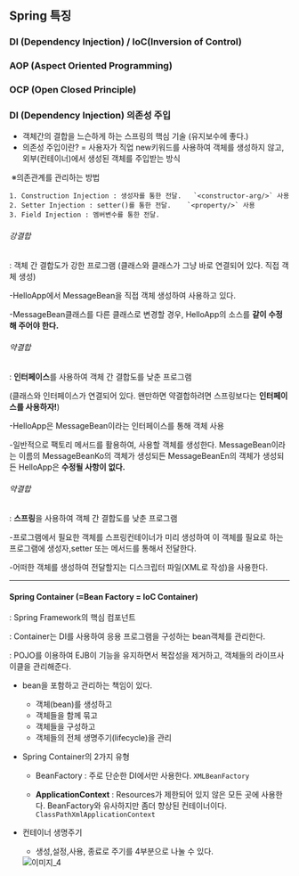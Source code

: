 ## Spring 특징

### DI (Dependency Injection) / IoC(Inversion of Control)

### AOP (Aspect Oriented Programming)

### OCP (Open Closed Principle)







### DI (Dependency Injection) 의존성 주입

- 객체간의 결합을 느슨하게 하는 스프링의 핵심 기술 (유지보수에 좋다.)
- 의존성 주입이란? = 사용자가 직업 new키워드를 사용하여 객체를 생성하지 않고, 외부(컨테이너)에서 생성된 객체를 주입받는 방식



​	※의존관계를 관리하는 방법

	1. Construction Injection : 생성자를 통한 전달.   `<constructor-arg/>` 사용
 	2. Setter Injection : setter()를 통한 전달.    `<property/>` 사용
 	3. Field Injection : 멤버변수를 통한 전달.



###### 강결합 

: 객체 간 결합도가 강한 프로그램 (클래스와 클래스가 그냥 바로 연결되어 있다. 직접 객체 생성)

-HelloApp에서 MessageBean을 직접 객체 생성하여 사용하고 있다.

-MessageBean클래스를 다른 클래스로 변경할 경우, HelloApp의 소스를 **같이 수정해 주어야 한다.**



###### 약결합

: **인터페이스**를 사용하여 객체 간 결합도를 낮춘 프로그램

(클래스와 인터페이스가 연결되어 있다. 왠만하면 약결합하려면 스프링보다는 **인터페이스를 사용하자!**)

-HelloApp은 MessageBean이라는 인터페이스를 통해 객체 사용

-일반적으로 팩토리 메서드를 활용하여, 사용할 객체를 생성한다. MessageBean이라는 이름의 MessageBeanKo의 객체가 생성되든 MessageBeanEn의 객체가 생성되든 HelloApp은 **수정될 사항이 없다.**



###### 약결합

: **스프링**을 사용하여 객체 간 결합도를 낮춘 프로그램

-프로그램에서 필요한 객체를 스프링컨테이너가 미리 생성하여 이 객체를 필요로 하는 프로그램에 생성자,setter 또는 메서드를 통해서 전달한다.

-어떠한 객체를 생성하여 전달할지는 디스크립터 파일(XML로 작성)을 사용한다.







---

#### Spring Container (=Bean Factory = IoC Container)

: Spring Framework의 핵심 컴포넌트

: Container는 DI를 사용하여 응용 프로그램을 구성하는 bean객체를 관리한다.

: POJO를 이용하여 EJB이 기능을 유지하면서 복잡성을 제거하고, 객체들의 라이프사이클을 관리해준다.



- bean을 포함하고 관리하는 책임이 있다.

  - 객체(bean)를 생성하고
  - 객체들을 함께 묶고
  - 객체들을 구성하고
  - 객체들의 전체 생명주기(lifecycle)을 관리

  

- Spring Container의 2가지 유형

  - BeanFactory : 주로 단순한 DI에서만 사용한다.    `XMLBeanFactory`

  - **ApplicationContext** : Resources가 제한되어 있지 않은 모든 곳에 사용한다. BeanFactory와 유사하지만 좀더 향상된 컨테이너이다.   `ClassPathXmlApplicationContext`

    

- 컨테이너 생명주기

  - 생성,설정,사용, 종료로 주기를 4부분으로 나눌 수 있다.

  <img src="https://postfiles.pstatic.net/MjAyMDA4MThfMTEz/MDAxNTk3NzU3NjAxMTc5.i4hqJJ267kqyJsbeFY2mYZmaRAyFRZ2-lEdEFoK6NrYg.-fufbxlauAKTQSmqXSm72mW2gogPrF6Po2I9qgV0fbgg.PNG.mingyeung/%EC%9D%B4%EB%AF%B8%EC%A7%80_4.png?type=w966" alt="이미지_4" />






